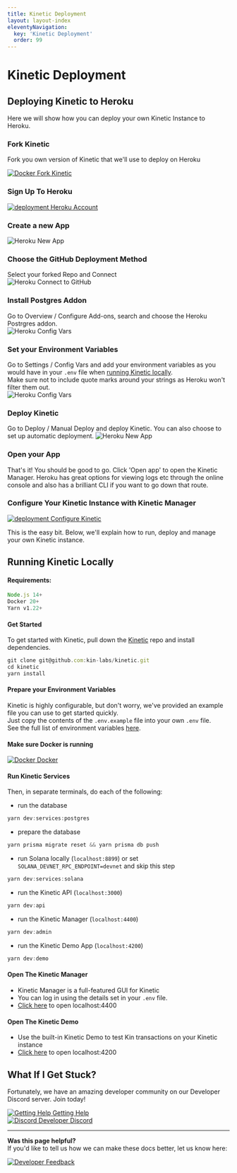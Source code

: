 ```yaml
---
title: Kinetic Deployment
layout: layout-index
eleventyNavigation:
  key: 'Kinetic Deployment'
  order: 99
---
```


# Kinetic Deployment
## Deploying Kinetic to Heroku

Here we will show how you can deploy your own Kinetic Instance to Heroku.

### Fork Kinetic
Fork you own version of Kinetic that we'll use to deploy on Heroku
<div class='navIcons'>
  <a href='https://github.com/kin-labs/kinetic/fork/' target='_blank'><div class='navIcon'>
    <img class='navIcon-icon' alt='Docker' src='./images/github-brands.svg'>
    <span class='navIcon-text'>Fork Kinetic</span>
  </div></a>
</div>

### Sign Up To Heroku 
<div class='navIcons'>
  <a href='https://dashboard.heroku.com/apps/' target='_blank'><div class='navIcon'>
    <img class='navIcon-icon herokuIcon' alt='deployment' src='./images/heroku.png'>
    <span class='navIcon-text'>Heroku Account</span>
  </div></a>
</div>

### Create a new App
<img src="./images/Heroku01.png" alt="Heroku New App" class='docImage'/>

### Choose the GitHub Deployment Method
Select your forked Repo and Connect<br/>
<img src="./images/Heroku02.png" alt="Heroku Connect to GitHub" />

### Install Postgres Addon
Go to Overview / Configure Add-ons, search and choose the Heroku Postrgres addon.<br/>
<img src="./images/Heroku04.png" alt="Heroku Config Vars" />

### Set your Environment Variables
Go to Settings / Config Vars and add your environment variables as you would have in your `.env` file when [running Kinetic locally](/developers/production/#prepare-your-environment-variables).<br/>
Make sure not to include quote marks around your strings as Heroku won't filter them out.<br/>
<img src="./images/Heroku03.png" alt="Heroku Config Vars" />

### Deploy Kinetic
Go to Deploy / Manual Deploy and deploy Kinetic. You can also choose to set up automatic deployment.
<img src="./images/Heroku05.png" alt="Heroku New App" class='docImage'/>


### Open your App
That's it! You should be good to go. Click 'Open app' to open the Kinetic Manager. Heroku has great options for viewing logs etc through the online console and also has a brilliant CLI if you want to go down that route.

### Configure Your Kinetic Instance with Kinetic Manager
<div class='navIcons'>
  <a href='/developers/kinetic-manager/'><div class='navIcon'>
    <img class='navIcon-icon' alt='deployment' src='./images/screwdriver-wrench-solid.svg'>
    <span class='navIcon-text'>Configure Kinetic</span>
  </div></a>
</div>

This is the easy bit. Below, we'll explain how to run, deploy and manage your own Kinetic instance.
## Running Kinetic Locally

#### Requirements:
```js
Node.js 14+
Docker 20+
Yarn v1.22+
```

#### Get Started
To get started with Kinetic, pull down the [Kinetic](https://github.com/kin-labs/kinetic) repo and install dependencies.

```js
git clone git@github.com:kin-labs/kinetic.git
cd kinetic
yarn install
```
#### Prepare your Environment Variables
Kinetic is highly configurable, but don't worry, we've provided an example file you can use to get started quickly.<br/>
Just copy the contents of the `.env.example` file into your own `.env` file.<br/>
See the full list of environment variables <a href='https://github.com/kin-labs/kinetic/blob/dev/.env.example' target='_blank'>here</a>.

#### Make sure Docker is running
<div class='navIcons'>
  <a href='https://www.docker.com/' target='_blank'><div class='navIcon'>
    <img class='navIcon-icon' alt='Docker' src='./images/docker-brands.svg'>
    <span class='navIcon-text'>Docker</span>
  </div></a>
</div>


#### Run Kinetic Services
Then, in separate terminals, do each of the following:

- run the database
```js
yarn dev:services:postgres
```
- prepare the database
```js
yarn prisma migrate reset && yarn prisma db push
```
- run Solana locally (`localhost:8899`) or set `SOLANA_DEVNET_RPC_ENDPOINT=devnet` and skip this step
```js
yarn dev:services:solana
```
- run the Kinetic API (`localhost:3000`)
```js
yarn dev:api
```
- run the Kinetic Manager (`localhost:4400`)
```js
yarn dev:admin
```
- run the Kinetic Demo App (`localhost:4200`)
```js
yarn dev:demo
```

#### Open The Kinetic Manager
- Kinetic Manager is a full-featured GUI for Kinetic
- You can log in using the details set in your `.env` file.
- <a href='http://localhost:4400' target='_blank'>Click here</a> to open localhost:4400
#### Open The Kinetic Demo
- Use the built-in Kinetic Demo to test Kin transactions on your Kinetic instance
- <a href='http://localhost:4200' target='_blank'>Click here</a> to open localhost:4200


## What If I Get Stuck?

Fortunately, we have an amazing developer community on our Developer Discord server. Join today!

<div class='navIcons'>
<a href='/essentials/getting-help/'><div class='navIcon'>
    <img class='navIcon-icon' alt='Getting Help' src='../essentials/images/circle-question-regular.svg'>
    <span class='navIcon-text'>Getting Help</span>
  </div></a>
  <a href='https://discord.com/invite/kdRyUNmHDn' target='_blank'><div class='navIcon'>
    <img class='navIcon-icon' alt='Discord' src='../essentials/images/discord-brands.svg'>
    <span class='navIcon-text'>Developer Discord</span>
  </div></a>
</div>




***
**Was this page helpful?**<br/>
If you'd like to tell us how we can make these docs better, let us know here:

<div class='navIcons'>
  <a href='https://forms.gle/qhjcDJR59v8RJsaY7' target='_blank'><div class='navIcon'>
    <img class='navIcon-icon' alt='Developer' src='../essentials/images/comment-dots-solid.svg'>
    <span class='navIcon-text'>Feedback</span>
  </div></a>
</div>
